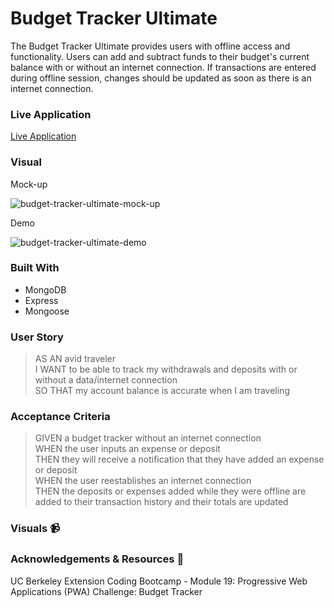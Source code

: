 # Budget Tracker Ultimate

The Budget Tracker Ultimate provides users with offline access and functionality. Users can add and subtract funds to their budget's current balance with or without an internet connection. If transactions are entered during offline session, changes should be updated as soon as there is an internet connection.  

### Live Application
[Live Application](https://budget-tracker-ultimate.herokuapp.com/)

### Visual
Mock-up

![budget-tracker-ultimate-mock-up](https://user-images.githubusercontent.com/71200950/159205340-dba98545-830b-45ec-a430-b1b1deec7ed2.png)

Demo

![budget-tracker-ultimate-demo](https://user-images.githubusercontent.com/71200950/159205347-427090f7-2da5-47f0-bc8d-c03c1a6c98cc.png)


### Built With
- MongoDB
- Express
- Mongoose

### User Story
> AS AN avid traveler       
> I WANT to be able to track my withdrawals and deposits with or without a data/internet connection       
> SO THAT my account balance is accurate when I am traveling        

### Acceptance Criteria
> GIVEN a budget tracker without an internet connection       
> WHEN the user inputs an expense or deposit       
> THEN they will receive a notification that they have added an expense or deposit       
> WHEN the user reestablishes an internet connection       
> THEN the deposits or expenses added while they were offline are added to their transaction history and their totals are updated       

### Visuals 📹

### Acknowledgements & Resources 🤝

UC Berkeley Extension Coding Bootcamp - Module 19: Progressive Web Applications (PWA) Challenge: Budget Tracker
